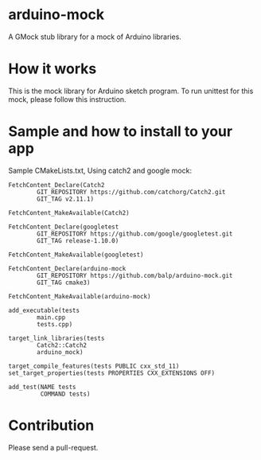 
arduino-mock
============

A GMock stub library for a mock of Arduino libraries.

How it works
============

This is the mock library for Arduino sketch program.
To run unittest for this mock, please follow this
instruction.

    

Sample and how to install to your app
====================================

Sample CMakeLists.txt, Using catch2 and google mock:

    FetchContent_Declare(Catch2
            GIT_REPOSITORY https://github.com/catchorg/Catch2.git
            GIT_TAG v2.11.1)

    FetchContent_MakeAvailable(Catch2)

    FetchContent_Declare(googletest
            GIT_REPOSITORY https://github.com/google/googletest.git
            GIT_TAG release-1.10.0)

    FetchContent_MakeAvailable(googletest)
    
    FetchContent_Declare(arduino-mock
            GIT_REPOSITORY https://github.com/balp/arduino-mock.git
            GIT_TAG cmake3)

    FetchContent_MakeAvailable(arduino-mock)

    add_executable(tests
            main.cpp
            tests.cpp)
    
    target_link_libraries(tests
            Catch2::Catch2
            arduino_mock)
    
    target_compile_features(tests PUBLIC cxx_std_11)
    set_target_properties(tests PROPERTIES CXX_EXTENSIONS OFF)
    
    add_test(NAME tests
             COMMAND tests)






Contribution
============

Please send a pull-request.  


